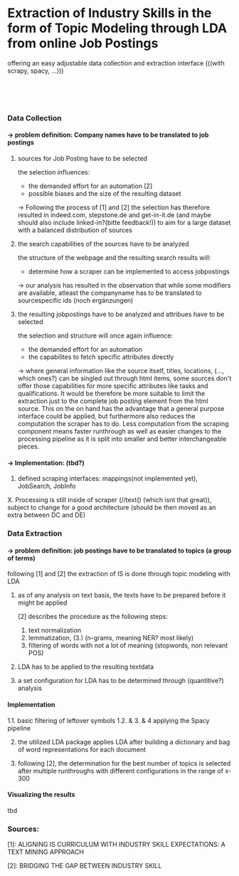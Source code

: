 # Extraction of Industry Skills in the form of Topic Modeling through LDA from online Job Postings

offering an easy adjustable data collection and extraction interface (((with scrapy, spacy, ...)))



<br>
<br>
<br>

### Data Collection
#### -> problem definition: Company names have to be translated to job postings 

1. sources for Job Posting have to be selected

   the selection influences:
    - the demanded effort for an automation [2]
    - possible biases and the size of the resulting dataset 
    
    &rarr; Following the process of [1] and [2] the selection has therefore resulted in indeed.com, stepstone.de and get-in-it.de (and maybe should also include linked-in?(bitte feedback!)) to aim for a large dataset with a balanced distribution of sources
    
2. the search capabilities of the sources have to be analyzed

   the structure of the webpage and the resulting search results will:
    - determine how a scraper can be implemented to access jobpostings

   &rarr; our analysis has resulted in the observation that while some modifiers are available, atleast the companyname has to be translated to sourcespecific ids (noch ergänzungen) 

   
3. the resulting jobpostings have to be analyzed and attribues have to be selected

   the selection and structure will once again influence:
    - the demanded effort for an automation
    - the capabilites to fetch specific attributes directly

   &rarr; where general information like the source itself, titles, locations, (..., which ones?) can be singled out through html items, some sources don't offer those capabilities for more specific attributes like tasks and qualifications. It would be therefore be more suitable to limit the extraction just to the complete job posting element from the html source. This on the on hand has the advantage that a general purpose interface could be applied, but furthermore also reduces the computation the scraper has to do. Less computation from the scraping component means faster runthrough as well as easier changes to the processing pipeline as it is split into smaller and better interchangeable pieces.


#### -> Implementation: (tbd?)

1. defined scraping interfaces: mappings(not implemented yet), JobSearch, JobInfo


X. Processing is still inside of scraper (//text() (which isnt that great)), subject to change for a good architecture (should be then moved as an extra between DC and DE)


### Data Extraction
#### -> problem definition: job postings have to be translated to topics (a group of terms)

following [1] and [2] the extraction of IS is done through topic modeling with LDA

1. as of any analysis on text basis, the texts have to be prepared before it might be applied

   [2] describes the procedure as the following steps: 
      1. text normalization
      2. lemmatization, 
      (3.) (n-grams, meaning NER? most likely)
      4. filtering of words with not a lot of meaning (stopwords, non relevant POS)

2. LDA has to be applied to the resulting textdata

3. a set configuration for LDA has to be determined through (quantitive?) analysis


#### Implementation

1.1. basic filtering of leftover symbols 
1.2. & 3. & 4 applying the Spacy pipeline

2. the utilized LDA package applies LDA after building a dictionary and bag of word representations for each document

3. following [2], the determination for the best number of topics is selected after multiple runthroughs with different configurations in the range of x-300






#### Visualizing the results

tbd





### Sources:

[1]: ALIGNING IS CURRICULUM WITH INDUSTRY SKILL EXPECTATIONS: A TEXT MINING APPROACH

[2]: BRIDGING THE GAP BETWEEN INDUSTRY SKILL